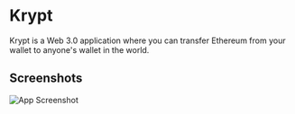 
# Krypt

Krypt is a Web 3.0 application where you can transfer Ethereum from your wallet to anyone's wallet in the world.


## Screenshots

![App Screenshot](https://user-images.githubusercontent.com/77333297/156319866-2f664006-b57d-4f16-a110-6f5865c9e617.png)


